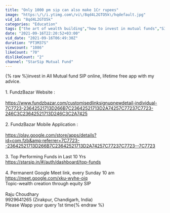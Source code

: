 ```yaml
---
title: "Only 1000 pm sip can also make 1Cr rupees"
image: "https:\/\/i.ytimg.com\/vi\/8qd4L2GTO5k\/hqdefault.jpg"
vid_id: "8qd4L2GTO5k"
categories: "Education"
tags: ["the art of wealth building","how to invest in mutual funds","SIP"]
date: "2021-09-16T22:20:52+03:00"
vid_date: "2021-09-16T06:49:30Z"
duration: "PT3M37S"
viewcount: "1086"
likeCount: "70"
dislikeCount: "2"
channel: "StarSip Mutual Fund"
---
```

{% raw %}invest in All Mutual fund SIP online, lifetime free app with my advice. <br /><br />1. FundzBazar Website :<br /><br /><a rel="nofollow" target="blank" href="https://www.fundzbazar.com/customisedlinksignupnewdetail-individual-7C7723-23642521713D266B7C23642521713D2A74257C77237C7723-246C3C23642521713D246C3C2A7425">https://www.fundzbazar.com/customisedlinksignupnewdetail-individual-7C7723-23642521713D266B7C23642521713D2A74257C77237C7723-246C3C23642521713D246C3C2A7425</a><br /><br />2. FundzBazar Mobile Application :<br /><br /><a rel="nofollow" target="blank" href="https://play.google.com/store/apps/details?id=com.fzb&amp;referrer=7C7723--23642521713D266B7C23642521713D2A74257C77237C7723--7C7723">https://play.google.com/store/apps/details?id=com.fzb&amp;referrer=7C7723--23642521713D266B7C23642521713D2A74257C77237C7723--7C7723</a><br /><br />3. Top Performing Funds in Last 10 Yrs <a rel="nofollow" target="blank" href="https://starsip.in/#/auth/dashboard/top-funds">https://starsip.in/#/auth/dashboard/top-funds</a><br /><br />4. Permanent Google Meet link, every Sunday 10 am<br /><a rel="nofollow" target="blank" href="https://meet.google.com/xku-wyhe-oiq">https://meet.google.com/xku-wyhe-oiq</a><br />Topic-wealth creation through equity SIP<br /><br />Raju Choudhary<br />9929641265 (Zirakpur, Chandigarh, India)<br />Please Wapp your query 1st time{% endraw %}
